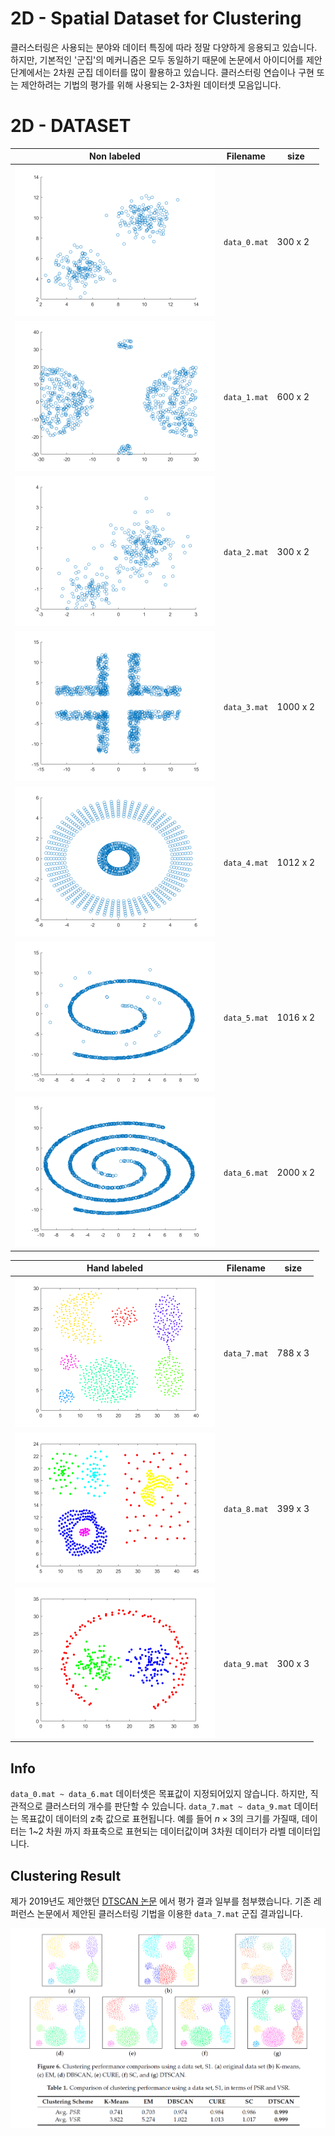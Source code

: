 # 2D - Spatial Dataset for Clustering

클러스터링은 사용되는 분야와 데이터 특징에 따라 정말 다양하게 응용되고 있습니다. 하지만, 기본적인 '군집'의 메커니즘은 모두 동일하기 때문에 논문에서 아이디어를 제안단계에서는 2차원 군집 데이터를 많이 활용하고 있습니다. 클러스터링 연습이나 구현 또는 제안하려는 기법의 평가를 위해 사용되는 2-3차원 데이터셋 모음입니다.


# 2D - DATASET
|  Non labeled              |Filename                            |size          |               
|----------------|-------------------------------|-----------------------------|
|![title](./images/data_0.png)		|`data_0.mat`       | 300 x 2	|                 
|![title](./images/data_1.png)		|`data_1.mat`		| 600 x 2	|
|![title](./images/data_2.png)		|`data_2.mat`		| 300 x 2	|     
|![title](./images/data_3.png)		|`data_3.mat`     	| 1000 x 2	|                 
|![title](./images/data_4.png)		|`data_4.mat`	 	| 1012 x 2	|
|![title](./images/data_5.png)		|`data_5.mat`	   	| 1016 x 2	| 
|![title](./images/data_6.png)		|`data_6.mat`     	| 2000 x 2	|             

|  Hand labeled               |Filename                            |size                         |
|----------------|-------------------------------|-----------------------------|
|![title](./images/data_7.png)		|`data_7.mat`       | 788 x 3	|                 
|![title](./images/data_8.png)		|`data_8.mat`		| 399 x 3	|
|![title](./images/data_9.png)		|`data_9.mat`		| 300 x 3	|     
    

## Info
`data_0.mat ~ data_6.mat`  데이터셋은 목표값이 지정되어있지 않습니다. 하지만, 직관적으로 클러스터의 개수를 판단할 수 있습니다.  `data_7.mat ~ data_9.mat` 데이터는 목표값이 데이터의 z축 값으로 표현됩니다. 예를 들어 $n \times 3$의 크기를 가질때, 데이터는 1~2 차원 까지 좌표축으로 표현되는 데이터값이며 3차원 데이터가 라벨 데이터입니다.

## Clustering Result
제가 2019년도 제안했던 [DTSCAN 논문](https://www.mdpi.com/1424-8220/19/18/3926) 에서 평가 결과 일부를 첨부했습니다. 기존 레퍼런스 논문에서 제안된 클러스터링 기법을 이용한 `data_7.mat` 군집 결과입니다.

![title](./images/clustering_results.png)	




